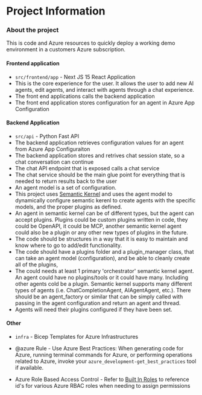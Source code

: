 # Project Information

### About the project
This is code and Azure resources to quickly deploy a working demo environment in a customers Azure subscription.

#### Frontend application
- `src/frontend/app` - Next JS 15 React Application
- This is the core experience for the user. It allows the user to add new AI agents, edit agents, and interact with agents through a chat experience.
- The front end applications calls the backend application
- The front end application stores configuration for an agent in Azure App Configuration


#### Backend Application
- `src/api` - Python Fast API
- The backend application retrieves configuration values for an agent from Azure App Configuraiton
- The backend application stores and retrives chat session state, so a chat conversation can continue
- The chat API endpoint that is exposed calls a chat service
- The chat service should be the main glue point for everything that is needed to return results back to the user
- An agent model is a set of configuration.
- This project uses [Semantic Kernel](https://github.com/microsoft/semantic-kernel) and uses the agent model to dynamically configure semantic kerenl to create agents with the specific models, and the proper plugins as defined.
- An agent in semantic kernel can be of different types, but the agent can accept plugins. Plugins could be custom plugins written in code, they could be OpenAPI, it could be MCP, another semantic kernel agent could also be a plugin or any other new types of plugins in the future.
- The code should be structures in a way that it is easy to maintain and know where to go to add/edit functionality.
- The code should have a plugins folder and a plugin_manager class, that can take an agent model (configuration), and be able to cleanly create all of the plugins,
- The could needs at least 1 primary 'orchestrator' semantic kernel agent. An agent could have no plugins/tools or it could have many. Including other agents cold be a plugin. Semantic kernel supports many different types of agents (i.e. ChatCompletionAgent, AIAgentAgent, etc.). There should be an agent_factory or similar that can be simply called with passing in the agent configuration and return an agent and thread.
- Agents will need their plugins configured if they have been set.

#### Other
- `infra` - Bicep Templates for Azure Infrastructures

- @azure Rule - Use Azure Best Practices: When generating code for Azure, running terminal commands for Azure, or performing operations related to Azure, invoke your `azure_development-get_best_practices` tool if available.

- Azure Role Based Access Control - Refer to [Built In Roles](https://learn.microsoft.com/en-us/azure/role-based-access-control/built-in-roles) to reference id's for various Azure RBAC roles when needing to assign permissions